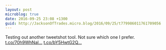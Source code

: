 ```yaml
---
layout: post
microblog: true
date: 2016-09-25 23:08 +1300
guid: http://JacksonOfTrades.micro.blog/2016/09/25/t779986011761709056.html
---
```

Testing out another tweetshot tool. Not sure which one I prefer.
[t.co/70h9WhNal...](https://t.co/70h9WhNalE) [t.co/bY5HwtG2Q...](https://t.co/bY5HwtG2Q9)

